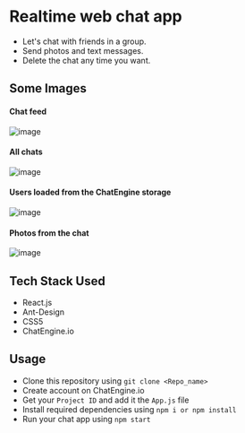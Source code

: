 # Realtime web chat app
- Let's chat with friends in a group.
- Send photos and text messages.
- Delete the chat any time you want.
  
## Some Images

#### **Chat feed**

![image](https://github.com/anantnipunge/chat_Application/assets/82041920/036d3a95-dd34-4a28-8d11-4437b8c78ebe)

#### All chats

![image](https://github.com/anantnipunge/chat_Application/assets/82041920/063a0651-bf66-4b94-872b-8f346fcab583)

#### Users loaded from the ChatEngine storage

![image](https://github.com/anantnipunge/chat_Application/assets/82041920/bbc3fcfe-772a-4919-8cbc-4caaac58f731)

#### Photos from the chat

![image](https://github.com/anantnipunge/chat_Application/assets/82041920/426a3d5f-39b4-4cdb-a430-5d57c3b038e8)


## Tech Stack Used
- React.js
- Ant-Design
- CSS5
- ChatEngine.io

## Usage
- Clone this repository using `git clone <Repo_name>`
- Create account on ChatEngine.io
- Get your `Project ID` and add it the `App.js` file
- Install required dependencies using `npm i or npm install`
- Run your chat app using `npm start`

